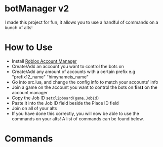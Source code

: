 # botManager v2
I made this project for fun, it allows you to use a handful of commands on a bunch of alts!

# How to Use
- Install [Roblox Account Manager](https://github.com/ic3w0lf22/Roblox-Account-Manager)
- Create/Add an account you want to control the bots on
- Create/Add any amount of accounts with a certain prefix e.g "prefix12_name" "himynameis_name"
- Go into src.lua, and change the config info to match your accounts' info
- Join a game on the account you want to control the bots on **first** on the account manager
- Copy the Job ID `setclipboard(game.JobId)`
- Paste it into the Job ID field beside the Place ID field
- Join on all of your alts
- If you have done this correctly, you will now be able to use the commands on your alts! A list of commands can be found below.

# Commands
